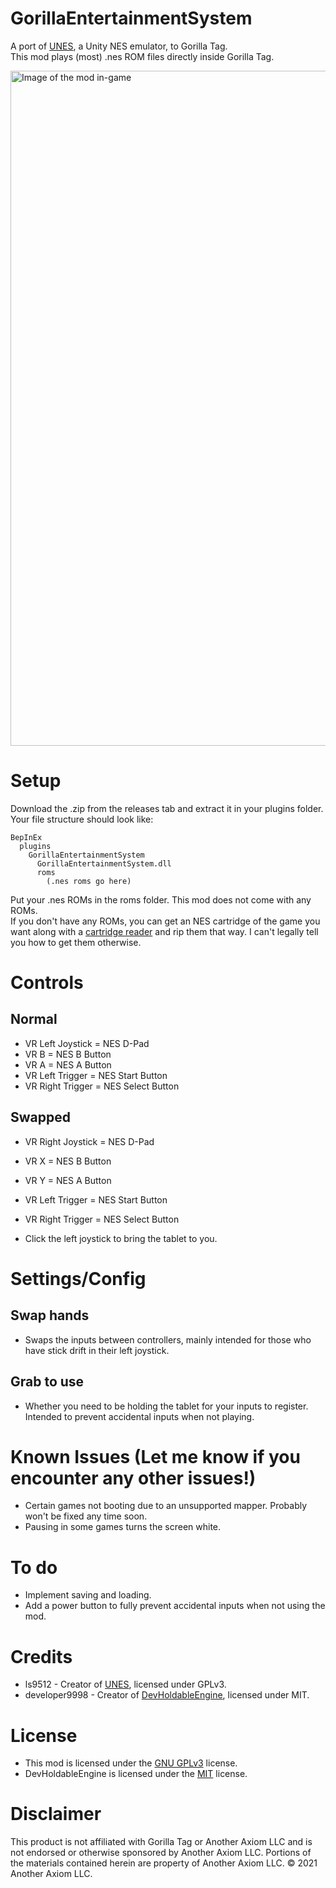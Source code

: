 # GorillaEntertainmentSystem
A port of [UNES](https://github.com/ls9512/UNES), a Unity NES emulator, to Gorilla Tag.  
This mod plays (most) .nes ROM files directly inside Gorilla Tag.

<img width="1920" height="1080" alt="Image of the mod in-game" src="https://github.com/user-attachments/assets/2cad28ff-de09-46ae-a627-3ca7ca6a12ee" />

# Setup
Download the .zip from the releases tab and extract it in your plugins folder. Your file structure should look like:
```
BepInEx
  plugins
    GorillaEntertainmentSystem
      GorillaEntertainmentSystem.dll
      roms
        (.nes roms go here)
```
Put your .nes ROMs in the roms folder. This mod does not come with any ROMs.  
If you don't have any ROMs, you can get an NES cartridge of the game you want along with a [cartridge reader](https://github.com/sanni/cartreader) and rip them that way. I can't legally tell you how to get them otherwise.

# Controls
## Normal
- VR Left Joystick = NES D-Pad  
- VR B = NES B Button  
- VR A = NES A Button  
- VR Left Trigger = NES Start Button  
- VR Right Trigger = NES Select Button  

## Swapped
- VR Right Joystick = NES D-Pad  
- VR X = NES B Button  
- VR Y = NES A Button  
- VR Left Trigger = NES Start Button  
- VR Right Trigger = NES Select Button  

- Click the left joystick to bring the tablet to you.

# Settings/Config
## Swap hands
- Swaps the inputs between controllers, mainly intended for those who have stick drift in their left joystick.
## Grab to use
- Whether you need to be holding the tablet for your inputs to register. Intended to prevent accidental inputs when not playing.

# Known Issues (Let me know if you encounter any other issues!)
- Certain games not booting due to an unsupported mapper. Probably won't be fixed any time soon.
- Pausing in some games turns the screen white.

# To do
- Implement saving and loading.
- Add a power button to fully prevent accidental inputs when not using the mod.

# Credits
- ls9512 - Creator of [UNES](https://github.com/ls9512/UNES), licensed under GPLv3.
- developer9998 - Creator of [DevHoldableEngine](https://github.com/developer9998/DevHoldableEngine), licensed under MIT.

# License
- This mod is licensed under the [GNU GPLv3](LICENSE.txt) license.
- DevHoldableEngine is licensed under the [MIT](Scripts/LICENSE-MIT.txt) license.

# Disclaimer
This product is not affiliated with Gorilla Tag or Another Axiom LLC and is not endorsed or otherwise sponsored by Another Axiom LLC. Portions of the materials contained herein are property of Another Axiom LLC. © 2021 Another Axiom LLC.
